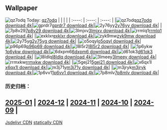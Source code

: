 ## Wallpaper
![qz7odq](https://w.wallhaven.cc/full/qz/wallhaven-qz7odq.png) Today: [qz7odq](https://th.wallhaven.cc/small/qz/qz7odq.jpg)
|      |      |      |
| :----: | :----: | :----: |
|![qz7odq](https://th.wallhaven.cc/small/qz/qz7odq.jpg)[qz7odq download 4k](https://wallhaven.cc/w/qz7odq)|![gprdr7](https://th.wallhaven.cc/small/gp/gprdr7.jpg)[gprdr7 download 4k](https://wallhaven.cc/w/gprdr7)|![2y76yy](https://th.wallhaven.cc/small/2y/2y76yy.jpg)[2y76yy download 4k](https://wallhaven.cc/w/2y76yy)|
|![7p8v29](https://th.wallhaven.cc/small/7p/7p8v29.jpg)[7p8v29 download 4k](https://wallhaven.cc/w/7p8v29)|![3lmjxv](https://th.wallhaven.cc/small/3l/3lmjxv.jpg)[3lmjxv download 4k](https://wallhaven.cc/w/3lmjxv)|![rrmlq1](https://th.wallhaven.cc/small/rr/rrmlq1.jpg)[rrmlq1 download 4k](https://wallhaven.cc/w/rrmlq1)|
|![exklxr](https://th.wallhaven.cc/small/ex/exklxr.jpg)[exklxr download 4k](https://wallhaven.cc/w/exklxr)|![zyk9mw](https://th.wallhaven.cc/small/zy/zyk9mw.jpg)[zyk9mw download 4k](https://wallhaven.cc/w/zyk9mw)|![2y75yg](https://th.wallhaven.cc/small/2y/2y75yg.jpg)[2y75yg download 4k](https://wallhaven.cc/w/2y75yg)|
|![o5oqyl](https://th.wallhaven.cc/small/o5/o5oqyl.jpg)[o5oqyl download 4k](https://wallhaven.cc/w/o5oqyl)|![p96p69](https://th.wallhaven.cc/small/p9/p96p69.jpg)[p96p69 download 4k](https://wallhaven.cc/w/p96p69)|![l8l5r2](https://th.wallhaven.cc/small/l8/l8l5r2.jpg)[l8l5r2 download 4k](https://wallhaven.cc/w/l8l5r2)|
|![1p6ykw](https://th.wallhaven.cc/small/1p/1p6ykw.jpg)[1p6ykw download 4k](https://wallhaven.cc/w/1p6ykw)|![6dxpm6](https://th.wallhaven.cc/small/6d/6dxpm6.jpg)[6dxpm6 download 4k](https://wallhaven.cc/w/6dxpm6)|![d61ok3](https://th.wallhaven.cc/small/d6/d61ok3.jpg)[d61ok3 download 4k](https://wallhaven.cc/w/d61ok3)|
|![l8ldlq](https://th.wallhaven.cc/small/l8/l8ldlq.jpg)[l8ldlq download 4k](https://wallhaven.cc/w/l8ldlq)|![3lmeey](https://th.wallhaven.cc/small/3l/3lmeey.jpg)[3lmeey download 4k](https://wallhaven.cc/w/3lmeey)|![rrmxkw](https://th.wallhaven.cc/small/rr/rrmxkw.jpg)[rrmxkw download 4k](https://wallhaven.cc/w/rrmxkw)|
|![5gej21](https://th.wallhaven.cc/small/5g/5gej21.jpg)[5gej21 download 4k](https://wallhaven.cc/w/5gej21)|![x6qx1l](https://th.wallhaven.cc/small/x6/x6qx1l.jpg)[x6qx1l download 4k](https://wallhaven.cc/w/x6qx1l)|![m3j71y](https://th.wallhaven.cc/small/m3/m3j71y.jpg)[m3j71y download 4k](https://wallhaven.cc/w/m3j71y)|
|![m3jryk](https://th.wallhaven.cc/small/m3/m3jryk.jpg)[m3jryk download 4k](https://wallhaven.cc/w/m3jryk)|![1p6vv1](https://th.wallhaven.cc/small/1p/1p6vv1.jpg)[1p6vv1 download 4k](https://wallhaven.cc/w/1p6vv1)|![7p8mlv](https://th.wallhaven.cc/small/7p/7p8mlv.jpg)[7p8mlv download 4k](https://wallhaven.cc/w/7p8mlv)|

### 历史归档：
[2025-01](https://github.com/april-projects/april-wallpaper/tree/main/picture/2025-01/) | [2024-12](https://github.com/april-projects/april-wallpaper/tree/main/picture/2024-12/) | [2024-11](https://github.com/april-projects/april-wallpaper/tree/main/picture/2024-11/) | [2024-10](https://github.com/april-projects/april-wallpaper/tree/main/picture/2024-10/) | [2024-09](https://github.com/april-projects/april-wallpaper/tree/main/picture/2024-09/) | 
---
[Jsdelivr CDN](https://cdn.jsdelivr.net/gh/april-projects/april-wallpaper/api.json)
[statically CDN](https://cdn.statically.io/gh/april-projects/april-wallpaper/main/api.json)